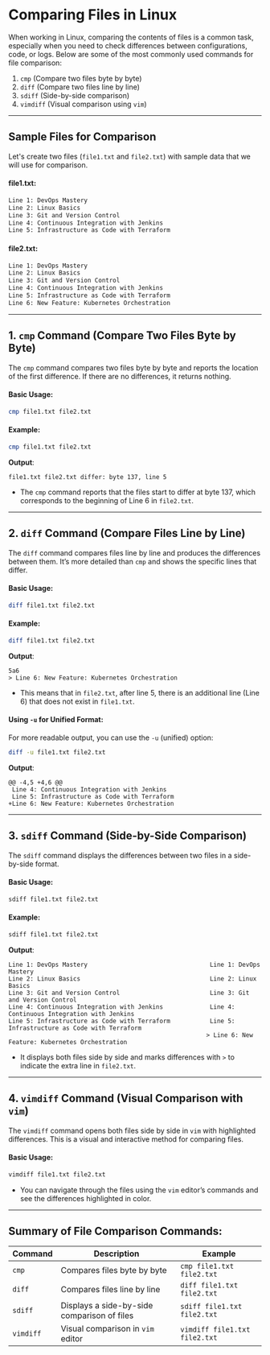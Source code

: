 
# Comparing Files in Linux

When working in Linux, comparing the contents of files is a common task, especially when you need to check differences between configurations, code, or logs. Below are some of the most commonly used commands for file comparison:

1. `cmp` (Compare two files byte by byte)
2. `diff` (Compare two files line by line)
3. `sdiff` (Side-by-side comparison)
4. `vimdiff` (Visual comparison using `vim`)

---

## Sample Files for Comparison

Let's create two files (`file1.txt` and `file2.txt`) with sample data that we will use for comparison.

#### **file1.txt**:
```bash
Line 1: DevOps Mastery
Line 2: Linux Basics
Line 3: Git and Version Control
Line 4: Continuous Integration with Jenkins
Line 5: Infrastructure as Code with Terraform
```

#### **file2.txt**:
```bash
Line 1: DevOps Mastery
Line 2: Linux Basics
Line 3: Git and Version Control
Line 4: Continuous Integration with Jenkins
Line 5: Infrastructure as Code with Terraform
Line 6: New Feature: Kubernetes Orchestration
```

---

## 1. `cmp` Command (Compare Two Files Byte by Byte)

The `cmp` command compares two files byte by byte and reports the location of the first difference. If there are no differences, it returns nothing.

#### **Basic Usage**:
```bash
cmp file1.txt file2.txt
```

#### **Example**:
```bash
cmp file1.txt file2.txt
```
**Output**:
```
file1.txt file2.txt differ: byte 137, line 5
```
- The `cmp` command reports that the files start to differ at byte 137, which corresponds to the beginning of Line 6 in `file2.txt`.

---

## 2. `diff` Command (Compare Files Line by Line)

The `diff` command compares files line by line and produces the differences between them. It’s more detailed than `cmp` and shows the specific lines that differ.

#### **Basic Usage**:
```bash
diff file1.txt file2.txt
```

#### **Example**:
```bash
diff file1.txt file2.txt
```
**Output**:
```
5a6
> Line 6: New Feature: Kubernetes Orchestration
```
- This means that in `file2.txt`, after line 5, there is an additional line (Line 6) that does not exist in `file1.txt`.

#### **Using `-u` for Unified Format**:
For more readable output, you can use the `-u` (unified) option:
```bash
diff -u file1.txt file2.txt
```
**Output**:
```
@@ -4,5 +4,6 @@
 Line 4: Continuous Integration with Jenkins
 Line 5: Infrastructure as Code with Terraform
+Line 6: New Feature: Kubernetes Orchestration
```

---

## 3. `sdiff` Command (Side-by-Side Comparison)

The `sdiff` command displays the differences between two files in a side-by-side format.

#### **Basic Usage**:
```bash
sdiff file1.txt file2.txt
```

#### **Example**:
```bash
sdiff file1.txt file2.txt
```
**Output**:
```
Line 1: DevOps Mastery                                  Line 1: DevOps Mastery
Line 2: Linux Basics                                    Line 2: Linux Basics
Line 3: Git and Version Control                         Line 3: Git and Version Control
Line 4: Continuous Integration with Jenkins             Line 4: Continuous Integration with Jenkins
Line 5: Infrastructure as Code with Terraform           Line 5: Infrastructure as Code with Terraform
                                                       > Line 6: New Feature: Kubernetes Orchestration
```
- It displays both files side by side and marks differences with `>` to indicate the extra line in `file2.txt`.

---

## 4. `vimdiff` Command (Visual Comparison with `vim`)

The `vimdiff` command opens both files side by side in `vim` with highlighted differences. This is a visual and interactive method for comparing files.

#### **Basic Usage**:
```bash
vimdiff file1.txt file2.txt
```
- You can navigate through the files using the `vim` editor’s commands and see the differences highlighted in color.

---

## Summary of File Comparison Commands:

| **Command**     | **Description**                                      | **Example**                         |
|-----------------|------------------------------------------------------|-------------------------------------|
| `cmp`           | Compares files byte by byte                          | `cmp file1.txt file2.txt`           |
| `diff`          | Compares files line by line                          | `diff file1.txt file2.txt`          |
| `sdiff`         | Displays a side-by-side comparison of files          | `sdiff file1.txt file2.txt`         |
| `vimdiff`       | Visual comparison in `vim` editor                    | `vimdiff file1.txt file2.txt`       |

